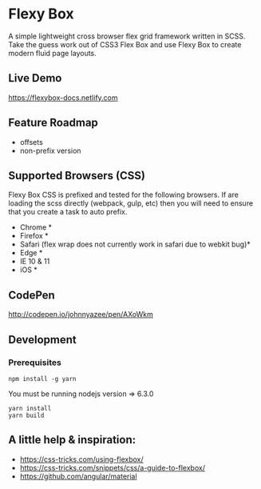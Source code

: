 # Flexy Box

A simple lightweight cross browser flex grid framework written in SCSS. Take the guess work out of CSS3 Flex Box and use Flexy Box to create modern fluid page layouts.

## Live Demo
https://flexybox-docs.netlify.com

## Feature Roadmap
* offsets
* non-prefix version

## Supported Browsers (CSS)
Flexy Box CSS is prefixed and tested for the following browsers. If are loading the scss directly (webpack, gulp, etc) then you will need to ensure that you create a task
to auto prefix.

* Chrome *
* Firefox *
* Safari (flex wrap does not currently work in safari due to webkit bug)*
* Edge *
* IE 10 & 11
* iOS *

## CodePen
http://codepen.io/johnnyazee/pen/AXoWkm

## Development
### Prerequisites
```
npm install -g yarn
```

You must be running nodejs version => 6.3.0
```
yarn install
yarn build
```

## A little help & inspiration:
* https://css-tricks.com/using-flexbox/
* https://css-tricks.com/snippets/css/a-guide-to-flexbox/
* https://github.com/angular/material
